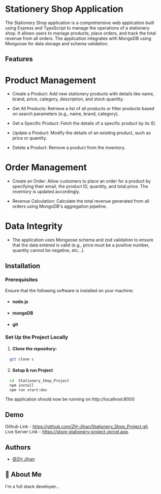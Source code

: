 # Stationery Shop Application

The Stationery Shop application is a comprehensive web application built using Express and TypeScript to manage the operations of a stationery shop. It allows users to manage products, place orders, and track the total revenue from all orders. The application integrates with MongoDB using Mongoose for data storage and schema validation.

## Features

# Product Management

- Create a Product: Add new stationery products with details like name, brand, price, category, description, and stock quantity.

- Get All Products: Retrieve a list of all products or filter products based on search parameters (e.g., name, brand, category).

- Get a Specific Product: Fetch the details of a specific product by its ID.
- Update a Product: Modify the details of an existing product, such as price or quantity.
- Delete a Product: Remove a product from the inventory.

# Order Management

- Create an Order: Allow customers to place an order for a product by specifying their email, the product ID, quantity, and total price. The inventory is updated accordingly.

- Revenue Calculation: Calculate the total revenue generated from all orders using MongoDB's aggregation pipeline.

# Data Integrity

- The application uses Mongoose schema and zod validation to ensure that the data entered is valid (e.g., price must be a positive number, quantity cannot be negative, etc...).

## Installation

### Prerequisites

Ensure that the following software is installed on your machine:

- #### node.js
- #### mongoDB
- #### git

### Set Up the Project Locally

1. #### Clone the repository:

```bash
  git clone c
```

2. #### Setup & run Project

```bash
  cd  Stationery_Shop_Project
  npm install
  npm run start:dev
```

The application should now be running on http://localhost:8000

## Demo

Github Link - https://github.com/ZH-Jihan/Stationery_Shop_Project.git.  
Live Server Link - https://store-stationery-project.vercel.app.

## Authors

- [@ZH Jihan](https://github.com/ZH-Jihan)

## 🚀 About Me

I'm a full stack developer...
